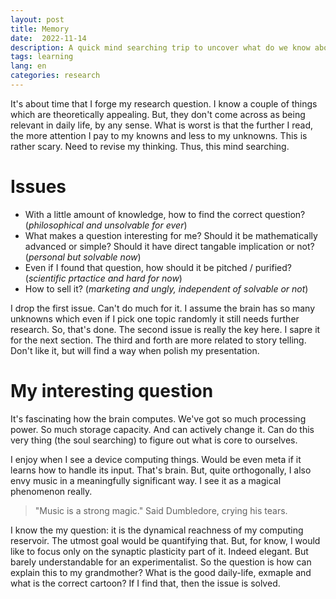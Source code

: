 ```yaml
---
layout: post
title: Memory
date:  2022-11-14
description: A quick mind searching trip to uncover what do we know about the brain
tags: learning
lang: en
categories: research
---
```



It's about time that I forge my research question. I know a couple of things which are theoretically appealing. But, they don't come across as being relevant in daily life, by any sense. What is worst is that the further I read, the more attention I pay to my knowns and less to my unknowns. This is rather scary. Need to revise my thinking. Thus, this mind searching.

# Issues
- With a little amount of knowledge, how to find the correct question? (*philosophical and unsolvable for ever*)
- What makes a question interesting for me? Should it be mathematically advanced or simple? Should it have direct tangable implication or not? (*personal but solvable now*)
- Even if I found that question, how should it be pitched / purified?  (*scientific prtactice and hard for now*)
- How to sell it? (*marketing and ungly, independent of solvable or not*)

I drop the first issue. Can't do much for it. I assume the brain has so many unknowns which even if I pick one topic randomly it still needs further research. So, that's done. The second issue is really the key here. I sapre it for the next section. The third and forth are more related to story telling. Don't like it, but will find a way when polish my presentation.

# My interesting question
It's fascinating how the brain computes. We've got so much processing power. So much storage capacity. And can actively change it. Can do this very thing (the soul searching) to figure out what is core to ourselves.

I enjoy when I see a device computing things. Would be even meta if it learns how to handle its input. That's brain. But, quite orthogonally, I also envy music in a meaningfully significant way. I see it as a magical phenomenon really.

> "Music is a strong magic." Said Dumbledore, crying his tears.

I know the my question: it is the dynamical reachness of my computing reservoir. The utmost goal would be quantifying that. But, for know, I would like to focus only on the synaptic plasticity part of it. Indeed elegant. But barely understandable for an experimentalist. So the question is how can explain this to my grandmother? What is the good daily-life, exmaple and what is the correct cartoon? If I find that, then the issue is solved.
